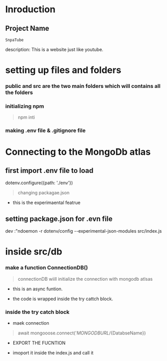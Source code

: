 # Inroduction
## Project Name 
 `SnpaTube`

 description: This is a website just like youtube.

 # setting up files and folders 

  ### public and src are the two main folders which will contains all the folders 

  ### initializing npm 
  > npm inti

  ### making .env file & .gitignore file

# Connecting to the MongoDb atlas
## first import .env file to load
dotenv.configure({path: './env'})
> changing packagae.json
- this is the experimaental featrue
## setting package.json for .evn file
dev :"ndoemon -r dotenv/config --experimental-json-modules src/index.js
# inside src/db
 ### make a function ConnectionDB() 

 > connectionDB wiill initialize the connection with mongodb atlsas

 - this is an async funtion.

 - the code is wrapped inside the try cattch block.

 ### inside the try catch block 

 - maek connection 
 > await mongooose.connect('${MONGODBURL}/${DatabseName})

 - EXPORT THE   FUCNTION

- imoport it inside the index.js and call it


